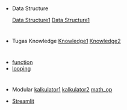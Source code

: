 #
* Data Structure
    
   [Data Structure1](https://github.com/dfebriyanti/tugas-praktikum/blob/8a37cd52b3a5e35facd3b02ad56d5a0a02208cda/DATA_STRUCTURES.ipynb)
   [Data Structure1](https://github.com/dfebriyanti/tugas-praktikum/blob/8a37cd52b3a5e35facd3b02ad56d5a0a02208cda/DATA_STRUCTURES_IN_PYTHON.ipynb)

#
* Tugas Knowledge
  [Knowledge1](https://github.com/dfebriyanti/tugas-praktikum/blob/8a37cd52b3a5e35facd3b02ad56d5a0a02208cda/KNOWLEDGE%201.py)
  [Knowledge2](https://github.com/dfebriyanti/tugas-praktikum/blob/8a37cd52b3a5e35facd3b02ad56d5a0a02208cda/KNOWLEDGE%202.py)
    
#   
* [function](https://github.com/dfebriyanti/tugas-praktikum/blob/8a37cd52b3a5e35facd3b02ad56d5a0a02208cda/function.ipynb)
* [looping](https://github.com/dfebriyanti/tugas-praktikum/blob/8a37cd52b3a5e35facd3b02ad56d5a0a02208cda/looping.ipynb)

#
* Modular
  [kalkulator1](https://github.com/dfebriyanti/tugas-praktikum/blob/8a37cd52b3a5e35facd3b02ad56d5a0a02208cda/kalkulator1_app.py)
  [kalkulator2](https://github.com/dfebriyanti/tugas-praktikum/blob/8a37cd52b3a5e35facd3b02ad56d5a0a02208cda/kalkulator2_app.py)
  [math_op](https://github.com/dfebriyanti/tugas-praktikum/blob/8a37cd52b3a5e35facd3b02ad56d5a0a02208cda/math_operations.py)

* [Streamlit](https://dasarpemrograman-e8dazmfvumb3jasr7xxuap.streamlit.app/)

